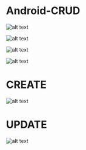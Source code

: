 # Android-CRUD

![alt text](https://github.com/Ikhwan19/CRUD_ikhwan/blob/master/CRUD1.JPG)

![alt text](https://github.com/Ikhwan19/CRUD_ikhwan/blob/master/CRUD2.JPG)

![alt text](https://github.com/Ikhwan19/CRUD_ikhwan/blob/master/CRUD2.5.JPG)

![alt text](https://github.com/Ikhwan19/CRUD_ikhwan/blob/master/Crud3.JPG)<br>
# CREATE
![alt text](https://github.com/Ikhwan19/CRUD_ikhwan/blob/master/CRUD4.JPG)<br>
# UPDATE
![alt text](https://github.com/Ikhwan19/CRUD_ikhwan/blob/master/CRUD4.5.JPG)


